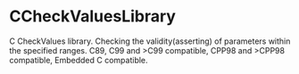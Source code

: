 # CCheckValuesLibrary
C CheckValues library. Checking the validity(asserting) of parameters within the specified ranges. C89, C99 and >C99 compatible, CPP98 and >CPP98 compatible, Embedded C compatible.
